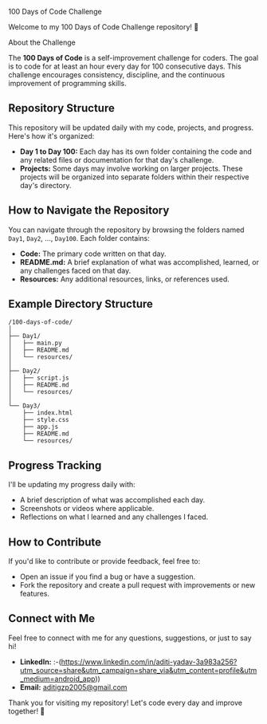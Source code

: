  100 Days of Code Challenge

Welcome to my 100 Days of Code Challenge repository! 🎉

 About the Challenge

The **100 Days of Code** is a self-improvement challenge for coders. The goal is to code for at least an hour every day for 100 consecutive days. This challenge encourages consistency, discipline, and the continuous improvement of programming skills.

## Repository Structure

This repository will be updated daily with my code, projects, and progress. Here's how it's organized:

- **Day 1 to Day 100:** Each day has its own folder containing the code and any related files or documentation for that day's challenge.
- **Projects:** Some days may involve working on larger projects. These projects will be organized into separate folders within their respective day's directory.

## How to Navigate the Repository

You can navigate through the repository by browsing the folders named `Day1`, `Day2`, ..., `Day100`. Each folder contains:
- **Code:** The primary code written on that day.
- **README.md:** A brief explanation of what was accomplished, learned, or any challenges faced on that day.
- **Resources:** Any additional resources, links, or references used.

## Example Directory Structure

```
/100-days-of-code/
│
├── Day1/
│   ├── main.py
│   ├── README.md
│   └── resources/
│
├── Day2/
│   ├── script.js
│   ├── README.md
│   └── resources/
│
└── Day3/
    ├── index.html
    ├── style.css
    ├── app.js
    ├── README.md
    └── resources/
```

## Progress Tracking

I'll be updating my progress daily with:
- A brief description of what was accomplished each day.
- Screenshots or videos where applicable.
- Reflections on what I learned and any challenges I faced.

## How to Contribute

If you'd like to contribute or provide feedback, feel free to:
- Open an issue if you find a bug or have a suggestion.
- Fork the repository and create a pull request with improvements or new features.

## Connect with Me

Feel free to connect with me for any questions, suggestions, or just to say hi!

- **LinkedIn:** :-(https://www.linkedin.com/in/aditi-yadav-3a983a256?utm_source=share&utm_campaign=share_via&utm_content=profile&utm_medium=android_app))
- **Email:** aditigzp2005@gmail.com

Thank you for visiting my repository! Let's code every day and improve together! 🚀


